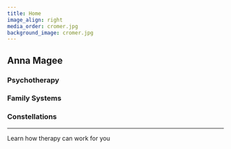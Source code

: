 ```yaml
---
title: Home
image_align: right
media_order: cromer.jpg
background_image: cromer.jpg
---
```


## Anna Magee
### Psychotherapy 
### Family Systems 
### Constellations

---
Learn how therapy can work for you